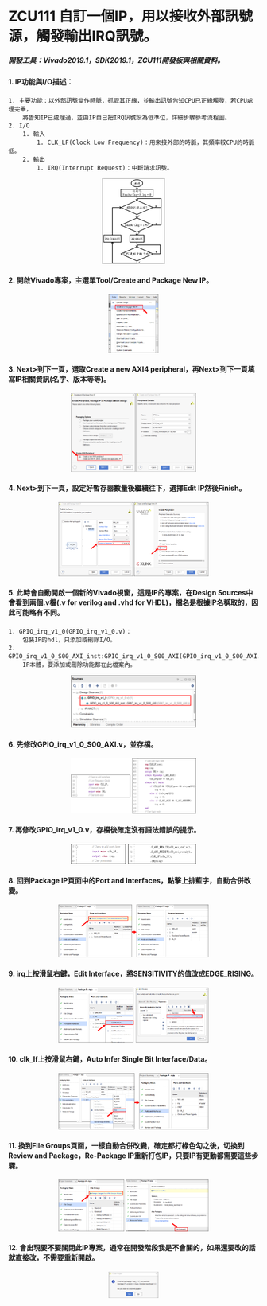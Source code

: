 # ZCU111 自訂一個IP，用以接收外部訊號源，觸發輸出IRQ訊號。
##### 開發工具：Vivado2019.1，SDK2019.1，ZCU111開發板與相關資料。

#### 1. IP功能與I/O描述：
    1. 主要功能：以外部訊號當作時脈，抓取其正緣，並輸出訊號告知CPU已正緣觸發，若CPU處理完畢，
        將告知IP已處理過，並由IP自己把IRQ訊號設為低準位，詳細步驟參考流程圖。
    2. I/O
        1. 輸入
            1. CLK_LF(Clock Low Frequency)：用來接外部的時脈，其頻率較CPU的時脈低。
        2. 輸出
            1. IRQ(Interrupt ReQuest)：中斷請求訊號。
<p align=center><img src="https://github.com/weirenxue/zcu111-Custom-IP-GPIO-IRQ/blob/feature-create-custom-ip/pic/Flow_Chart.png"  title="Flow Chart" width="25%"></p>

#### 2. 開啟Vivado專案，主選單Tool/Create and Package New IP。
<p align=center><img src="https://github.com/weirenxue/zcu111-Custom-IP-GPIO-IRQ/blob/feature-create-custom-ip/pic/Create_and_Package_New_IP.png"  title="Create and Package New IP.png" width="20%"></p>

#### 3. Next>到下一頁，選取Create a new AXI4 peripheral，再Next>到下一頁填寫IP相關資訊(名字、版本等等)。
<p align=center><img src="https://github.com/weirenxue/zcu111-Custom-IP-GPIO-IRQ/blob/feature-create-custom-ip/pic/Create_a_new_AXI4_peripheral.png"  title="Create a new AXI4 peripheral" width="50%"></p>

#### 4. Next>到下一頁，設定好暫存器數量後繼續往下，選擇Edit IP然後Finish。
<p align=center><img src="https://github.com/weirenxue/zcu111-Custom-IP-GPIO-IRQ/blob/feature-create-custom-ip/pic/Edit_IP.png"  title="Edit IP" width="60%"></p>

#### 5. 此時會自動開啟一個新的Vivado視窗，這是IP的專案，在Design Sources中會看到兩個.v檔(.v for verilog and .vhd for VHDL)，檔名是根據IP名稱取的，因此可能略有不同。
    1. GPIO_irq_v1_0(GPIO_irq_v1_0.v)：
		包裝IP的hdl，只添加或刪除I/O。
    2. GPIO_irq_v1_0_S00_AXI_inst:GPIO_irq_v1_0_S00_AXI(GPIO_irq_v1_0_S00_AXI.v)：
		IP本體，要添加或刪除功能都在此檔案內。
<p align=center><img src="https://github.com/weirenxue/zcu111-Custom-IP-GPIO-IRQ/blob/feature-create-custom-ip/pic/IP_verilog.png"  title="IP verilog" width="50%"></p>


#### 6. 先修改GPIO_irq_v1_0_S00_AXI.v，並存檔。
<p align=center><img src="https://github.com/weirenxue/zcu111-Custom-IP-GPIO-IRQ/blob/feature-create-custom-ip/pic/Inst_verilog.png"  title="Instance verilog" width="50%"></p>

#### 7. 再修改GPIO_irq_v1_0.v，存檔後確定沒有語法錯誤的提示。
<p align=center><img src="https://github.com/weirenxue/zcu111-Custom-IP-GPIO-IRQ/blob/feature-create-custom-ip/pic/Wrapper_verilog.png"  title="Wrapper verilog" width="50%"></p>

#### 8. 回到Package IP頁面中的Port and Interfaces，點擊上排藍字，自動合併改變。
<p align=center><img src="https://github.com/weirenxue/zcu111-Custom-IP-GPIO-IRQ/blob/feature-create-custom-ip/pic/Merge_Changes_From_Ports_and_Interfaces_Wizard.png"  title="Merge Changes From Ports and Interfaces Wizard" width="60%"></p>

#### 9. irq上按滑鼠右鍵，Edit Interface，將SENSITIVITY的值改成EDGE_RISING。
<p align=center><img src="https://github.com/weirenxue/zcu111-Custom-IP-GPIO-IRQ/blob/feature-create-custom-ip/pic/IRQ_Edit_Interface.png"  title="IRQ Edit Interface" width="60%"></p>

#### 10. clk_lf上按滑鼠右鍵，Auto Infer Single Bit Interface/Data。
<p align=center><img src="https://github.com/weirenxue/zcu111-Custom-IP-GPIO-IRQ/blob/feature-create-custom-ip/pic/Auto_Infer_Single_Bit_Interface_Data.png"  title="Auto Infer Single Bit Interface Data" width="60%"></p>

#### 11. 換到File Groups頁面，一樣自動合併改變，確定都打綠色勾之後，切換到Review and Package，Re-Package IP重新打包IP，只要IP有更動都需要這些步驟。
<p align=center><img src="https://github.com/weirenxue/zcu111-Custom-IP-GPIO-IRQ/blob/feature-create-custom-ip/pic/File_Group_Merge_Change_and_Re_Package_IP.png"  title="File Group Merge Change and Re Package IP" width="60%"></p>

#### 12. 會出現要不要關閉此IP專案，通常在開發階段我是不會關的，如果還要改的話就直接改，不需要重新開啟。
<p align=center><img src="https://github.com/weirenxue/zcu111-Custom-IP-GPIO-IRQ/blob/feature-create-custom-ip/pic/Close_Project_or_not.png"  title="Close Project or not" width="20%"></p>

